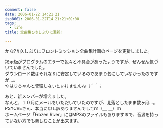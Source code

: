 ```yaml
---
comment: false
date: 2006-01-22 14:21:21
iso8601: 2006-01-22T14:21:21+09:00
tags:
  - life
title: 全曲集ひさしぶりに更新！

---
```


<div class="entry-body">
  <p>かな?り久しぶりにフロントミッション全曲集計画のページを更新しました。</p>

  <p>掲示板がプログラムのエラーで色々と不具合があったようですが、ぜんぜん気づいていませんでした。<br />
    ダウンロード数はそれなりに安定しているのであまり気にしていなかったのですが…。<br />
    やはりちゃんと管理しないといけませんね（＾＾；</p>

  <p>あと、新メンバーが増えました。<br />
    なんと、１０月にメールをいただいていたのですが、見落としたまま数ヶ月…。<br />
    PSYCHEさん、本当に申し訳ありませんでしたｍ（＿ ＿）ｍ<br />
    ホームページ「Frozen River」にはMP3のファイルもありますので、音源を持っていない方でも楽しむことが出来ます。</p>
</div>
